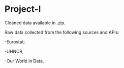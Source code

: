 # Project-I

Cleaned data available in .zip.

Raw data collected from the following sources and APIs:

-Eurostat;

-UHNCR;

-Our World in Data.
